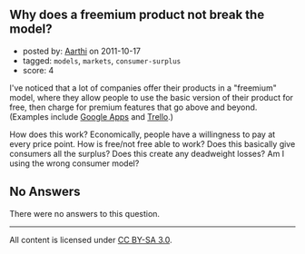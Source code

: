 ## Why does a freemium product not break the model?

- posted by: [Aarthi](https://stackexchange.com/users/-1/1-aarthi) on 2011-10-17
- tagged: `models`, `markets`, `consumer-surplus`
- score: 4

I've noticed that a lot of companies offer their products in a "freemium" model, where they allow people to use the basic version of their product for free, then charge for premium features that go above and beyond. (Examples include [Google Apps][1] and [Trello][2].) 

How does this work? Economically, people have a willingness to pay at every price point. How is free/not free able to work? Does this basically give consumers all the surplus? Does this create any deadweight losses? Am I using the wrong consumer model?

 [1]: http://www.google.com/intl/en/about/products/index.html
 [2]: http://trello.com

## No Answers

There were no answers to this question.


---

All content is licensed under [CC BY-SA 3.0](https://creativecommons.org/licenses/by-sa/3.0/).
